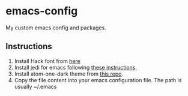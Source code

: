 # emacs-config
My custom emacs config and packages.
## Instructions
1. Install Hack font from [here](https://sourcefoundry.org/hack/)
2. Install jedi for emacs following [these instructions](https://tkf.github.io/emacs-jedi/latest/).
3. Install atom-one-dark theme from [this repo](https://github.com/jonathanchu/atom-one-dark-theme).
4. Copy the file content into your emacs configuration file. The path is usually ~/.emacs
